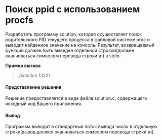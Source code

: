 # Поиск ppid c использованием procfs
Разработать программу solution, которая осуществляет поиск родительского PID текущего процесса в файловой системе proc и выводит найденное значение на консоль.  Результат, возвращаемый функций должен быть выведен отдельной строкой(должен оканчиваться символом перевода строки \n) в stdio.

**Пример вызова**
>./solution
>13221

#### Представление решения
Решение предоставляется в виде файла solution.c, содержащего исходный код Вашего приложения.

#### Вывод
Программа выводит в стандартный поток вывода число в отдельную строку(вывод должен оканчиваться символом перевода строки \n).
